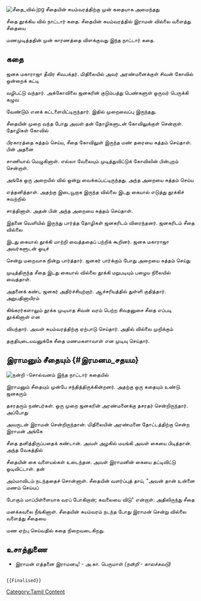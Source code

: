 ![](சீதை_வில்.jpg "சீதை_வில்.jpg") சீதையின் சுயம்வரத்திற்கு முன் கதையாக அமைந்தது
சீதை தூக்கிய வில் நாட்டார் கதை. சீதையின் சுயம்வரத்தில் இராமன் வில்லை வளைத்து சீதையை
மணமுடித்ததின் முன் காரணத்தை விளக்குவது இந்த நாட்டார் கதை.

## கதை

ஜனக மகாராஜா தீவிர சிவபக்தர். மிதிலையில் அவர் அரண்மனைக்குள் சிவன் கோவில் ஒன்றைக் கட்டி
வழிபட்டு வந்தார். அக்கோவிலை ஜனகரின் குடும்பத்து பெண்களுள் ஒருவர் பெருக்கி கழுவ
வேண்டும் எனக் கட்டளையிட்டிருந்தார். இதில் முறைவைப்பு இருந்தது.

சீதையின் முறை வந்த போது அவள் தன் தோழிகளுடன் கோவிலுக்குள் சென்றாள். தோழிகள் கோவில்
பிரகாரத்தை சுத்தம் செய்ய, சீதை கோவிலுள் இருந்த மண் தரையை சுத்தம் செய்தாள். பின் அதனை
சாணியால் மெழுகினாள். எல்லா வேலையும் முடித்துவிட்டுக் கோவிலின் பின்புறம் சென்றாள்.
அங்கே ஒரு அறையில் வில் ஒன்று வைக்கப்பட்டிருந்தது. அந்த அறையை சுத்தம் செய்ய
எத்தனித்தாள். அதற்கு இடையூறாக இருந்த வில்லை இடது கையால் எடுத்து தூக்கிச் சுவற்றில்
சாத்தினாள். அதன் பின் அந்த அறையை சுத்தம் செய்தாள்.

இதனை வெளியில் இருந்து பார்த்த தோழிகள் ஜனகரிடம் விரைந்தனர். ஜனகரிடம் சீதை வில்லை
இடது கையால் தூக்கி மாற்றி வைத்ததைப் பற்றிக் கூறினர். ஜனக மகாராஜா அவர்களுடன் ஓடிச்
சென்று மறைவாக நின்று பார்த்தார். ஜனகர் பார்க்கும் போது அறையை சுத்தம் செய்து
முடித்திருந்த சீதை இடது கையால் வில்லை தூக்கி மறுபடியும் பழைய நிலையில் வைத்தாள்.

அதனைக் கண்ட ஜனகர் அதிர்ச்சியுற்றார். ஆச்சரியத்தில் துள்ளி குதித்தார். அறுபதினாயிரம்
கிங்கரர்களாலும் தூக்க முடியாத சிவன் வரம் பெற்ற சிவதனுசை சீதை எப்படி தூக்கினாள் என
வியந்தார். அவள் சுயம்வரத்திற்கு ஏற்பாடு செய்தார். அதில் வில்லை முறிக்கும்
தகுதியுடையவனுக்கே சீதை மணமகளாவாள் என முடிவு செய்தார்.

## இராமனும் சீதையும் {#இரமனம_சதயம}

![*நன்றி -சொல்வனம்*](Sithai_vil.jpg "நன்றி -சொல்வனம்") இந்த நாட்டார் கதையில்
இராமனும் சீதையும் முன்பே சந்தித்திருக்கின்றனர். அதற்கு ஒரு கதையும் உண்டு. ஜனகரும்
தசரதரும் நண்பர்கள். ஒரு முறை ஜனகரின் அரண்மனைக்கு தசரதர் சென்றிருந்தார். அப்போது
அவருடன் இராமன் சென்றிருந்தான். மிதிலையின் அரண்மனை தோட்டத்திற்கு சென்ற இராமன் அங்கே
சீதை தனித்திருப்பதைக் கண்டான். அவள் அழகில் மயங்கி அவள் கையை பிடித்தான். அந்த வேகத்தில்
சீதையின் கை வளையல்கள் உடைந்தன. அவள் இராமனின் கையை தட்டிவிட்டு ஓடிவிட்டாள். தன்
அம்மாவிடம் நடந்ததைச் சொன்னாள். சீதையின் வளர்ப்புத் தாய், \"அவன் தான் உன்னை மணம் செய்யப்
போகும் மாப்பிள்ளையாக வரப் போகிறான்; கவலையை விடு\" என்றாள். அதிலிருந்து சீதை
மனக்கவலை நீங்கினாள். சீதையின் சுயம்வரம் நடந்த போது இராமன் சென்று வில்லை வளைத்து சீதையை
மண ஏற்பு செய்வதில் கதை நிறைவடைகிறது.

## உசாத்துணை

-   இராமன் எத்தனை இராமனடி! - அ.கா. பெருமாள் *(நன்றி - காலச்சுவடு)*

```{=mediawiki}
{{Finalised}}
```
[Category:Tamil Content](Category:Tamil_Content "wikilink")
